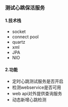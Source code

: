 ### 测试心跳保活服务
#### 1.技术栈
- socket
- connect pool
- quartz
- xml
- JPA
- NIO

#### 2.功能
- 定时心跳测试服务是否开启
- 检测webservice是否可用
- web api对外提供查询服务
- 动态新增心跳检测
